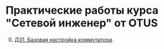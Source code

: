 # Практические работы курса "Сетевой инженер" от OTUS

0. [ДЗ1. Базовая настройка коммутатора](lab01/).
